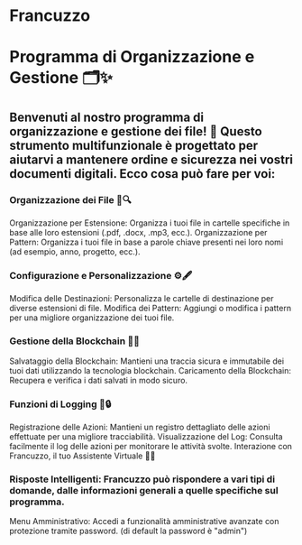 # Francuzzo

# Programma di Organizzazione e Gestione 🗂️✨
## Benvenuti al nostro programma di organizzazione e gestione dei file! 🎉 Questo strumento multifunzionale è progettato per aiutarvi a mantenere ordine e sicurezza nei vostri documenti digitali. Ecco cosa può fare per voi:

### Organizzazione dei File 📂🔍
Organizzazione per Estensione: Organizza i tuoi file in cartelle specifiche in base alle loro estensioni (.pdf, .docx, .mp3, ecc.).
Organizzazione per Pattern: Organizza i tuoi file in base a parole chiave presenti nei loro nomi (ad esempio, anno, progetto, ecc.).
### Configurazione e Personalizzazione ⚙️🖋️
Modifica delle Destinazioni: Personalizza le cartelle di destinazione per diverse estensioni di file.
Modifica dei Pattern: Aggiungi o modifica i pattern per una migliore organizzazione dei tuoi file.
### Gestione della Blockchain 🔗💼
Salvataggio della Blockchain: Mantieni una traccia sicura e immutabile dei tuoi dati utilizzando la tecnologia blockchain.
Caricamento della Blockchain: Recupera e verifica i dati salvati in modo sicuro.
### Funzioni di Logging 📝🔒
Registrazione delle Azioni: Mantieni un registro dettagliato delle azioni effettuate per una migliore tracciabilità.
Visualizzazione del Log: Consulta facilmente il log delle azioni per monitorare le attività svolte.
Interazione con Francuzzo, il tuo Assistente Virtuale 🤖💬
### Risposte Intelligenti: Francuzzo può rispondere a vari tipi di domande, dalle informazioni generali a quelle specifiche sul programma.
Menu Amministrativo: Accedi a funzionalità amministrative avanzate con protezione tramite password. (di default la password è "admin")


